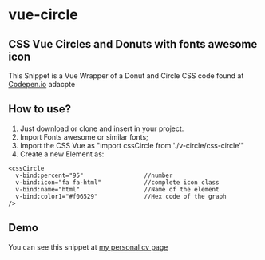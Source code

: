 # vue-circle
## CSS Vue Circles and Donuts with fonts awesome icon

This Snippet is a Vue Wrapper of a Donut and Circle CSS code found at [Codepen.io](https://codepen.io/TheJaredWilcurt/pen/KaVZZJ) adacpte

## How to use?

1. Just download or clone and insert in your project.
2. Import Fonts awesome or similar fonts;
3. Import the CSS Vue as "import cssCircle from './v-circle/css-circle'"
4. Create a new Element as:
```
<cssCircle
  v-bind:percent="95"                 //number
  v-bind:icon="fa fa-html"            //complete icon class  
  v-bind:name="html"                  //Name of the element
  v-bind:color1="#f06529"             //Hex code of the graph
/>    
```
## Demo

You can see this snippet at [my personal cv page](http://curriculum.nunovalencia.info/#skills)
